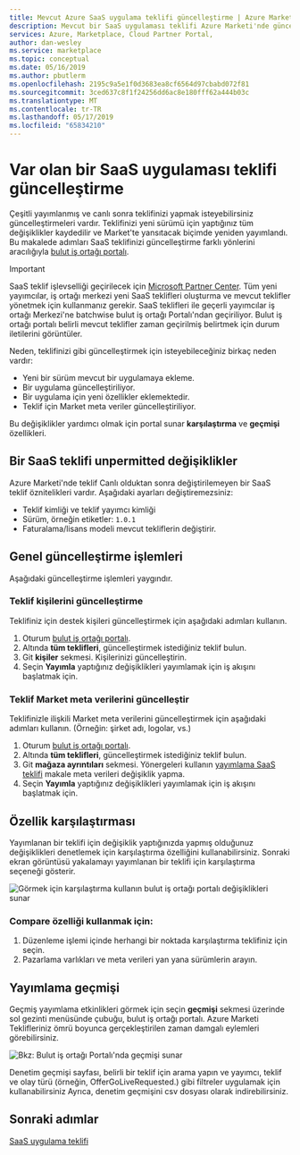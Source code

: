 ```yaml
---
title: Mevcut Azure SaaS uygulama teklifi güncelleştirme | Azure Market
description: Mevcut bir SaaS uygulaması teklifi Azure Marketi'nde güncelleştirme yapma.
services: Azure, Marketplace, Cloud Partner Portal,
author: dan-wesley
ms.service: marketplace
ms.topic: conceptual
ms.date: 05/16/2019
ms.author: pbutlerm
ms.openlocfilehash: 2195c9a5e1f0d3683ea8cf6564d97cbabd072f81
ms.sourcegitcommit: 3ced637c8f1f24256dd6ac8e180fff62a444b03c
ms.translationtype: MT
ms.contentlocale: tr-TR
ms.lasthandoff: 05/17/2019
ms.locfileid: "65834210"
---
```

# <a name="update-an-existing-saas-application-offer"></a>Var olan bir SaaS uygulaması teklifi güncelleştirme

Çeşitli yayımlanmış ve canlı sonra teklifinizi yapmak isteyebilirsiniz güncelleştirmeleri vardır. Teklifinizi yeni sürümü için yaptığınız tüm değişiklikler kaydedilir ve Market'te yansıtacak biçimde yeniden yayımlandı. Bu makalede adımları SaaS teklifinizi güncelleştirme farklı yönlerini aracılığıyla [bulut iş ortağı portalı](https://cloudpartner.azure.com/).

> [!IMPORTANT] 
> SaaS teklif işlevselliği geçirilecek için [Microsoft Partner Center](https://partner.microsoft.com/dashboard/directory).  Tüm yeni yayımcılar, iş ortağı merkezi yeni SaaS teklifleri oluşturma ve mevcut teklifler yönetmek için kullanmanız gerekir.  SaaS teklifleri ile geçerli yayımcılar iş ortağı Merkezi'ne batchwise bulut iş ortağı Portalı'ndan geçiriliyor.  Bulut iş ortağı portalı belirli mevcut teklifler zaman geçirilmiş belirtmek için durum iletilerini görüntüler.

Neden, teklifinizi gibi güncelleştirmek için isteyebileceğiniz birkaç neden vardır:

- Yeni bir sürüm mevcut bir uygulamaya ekleme.
- Bir uygulama güncelleştiriliyor.
- Bir uygulama için yeni özellikler eklemektedir.
- Teklif için Market meta veriler güncelleştiriliyor.

Bu değişiklikler yardımcı olmak için portal sunar **karşılaştırma** ve **geçmişi** özellikleri.

## <a name="unpermitted-changes-to-a-saas-offer"></a>Bir SaaS teklifi unpermitted değişiklikler

Azure Marketi'nde teklif Canlı olduktan sonra değiştirilemeyen bir SaaS teklif öznitelikleri vardır. Aşağıdaki ayarları değiştiremezsiniz:

- Teklif kimliği ve teklif yayımcı kimliği
- Sürüm, örneğin etiketler: `1.0.1`
- Faturalama/lisans modeli mevcut tekliflerin değiştirir.

## <a name="common-update-operations"></a>Genel güncelleştirme işlemleri
 
Aşağıdaki güncelleştirme işlemleri yaygındır.

### <a name="update-offer-contacts"></a>Teklif kişilerini güncelleştirme

Teklifiniz için destek kişileri güncelleştirmek için aşağıdaki adımları kullanın.

1. Oturum [bulut iş ortağı portalı](https://cloudpartner.azure.com/).
2. Altında **tüm teklifleri**, güncelleştirmek istediğiniz teklif bulun.
3. Git **kişiler** sekmesi. Kişilerinizi güncelleştirin.
4. Seçin **Yayımla** yaptığınız değişiklikleri yayımlamak için iş akışını başlatmak için.


### <a name="update-offer-marketplace-metadata"></a>Teklif Market meta verilerini güncelleştir

Teklifinizle ilişkili Market meta verilerini güncelleştirmek için aşağıdaki adımları kullanın. (Örneğin: şirket adı, logolar, vs.)

1. Oturum [bulut iş ortağı portalı](https://cloudpartner.azure.com/).
2. Altında **tüm teklifleri**, güncelleştirmek istediğiniz teklif bulun.
3. Git **mağaza ayrıntıları** sekmesi. Yönergeleri kullanın [yayımlama SaaS teklifi](./cpp-publish-offer.md) makale meta verileri değişiklik yapma.
4. Seçin **Yayımla** yaptığınız değişiklikleri yayımlamak için iş akışını başlatmak için.

## <a name="compare-feature"></a>Özellik karşılaştırması

Yayımlanan bir teklifi için değişiklik yaptığınızda yapmış olduğunuz değişiklikleri denetlemek için karşılaştırma özelliğini kullanabilirsiniz. Sonraki ekran görüntüsü yakalamayı yayımlanan bir teklifi için karşılaştırma seçeneği gösterir.

![Görmek için karşılaştırma kullanın bulut iş ortağı portalı değişiklikleri sunar](./media/saas-offer-compare.png)

### <a name="to-use-the-compare-feature"></a>Compare özelliği kullanmak için:

1. Düzenleme işlemi içinde herhangi bir noktada karşılaştırma teklifiniz için seçin.
2. Pazarlama varlıkları ve meta verileri yan yana sürümlerin arayın.

## <a name="publishing-history"></a>Yayımlama geçmişi

Geçmiş yayımlama etkinlikleri görmek için seçin **geçmişi** sekmesi üzerinde sol gezinti menüsünde çubuğu, bulut iş ortağı portalı. Azure Marketi Teklifleriniz ömrü boyunca gerçekleştirilen zaman damgalı eylemleri görebilirsiniz.

![Bkz: Bulut iş ortağı Portalı'nda geçmişi sunar](./media/saas-offer-history.png)

Denetim geçmişi sayfası, belirli bir teklif için arama yapın ve yayımcı, teklif ve olay türü (örneğin, OfferGoLiveRequested.) gibi filtreler uygulamak için kullanabilirsiniz Ayrıca, denetim geçmişini csv dosyası olarak indirebilirsiniz.


## <a name="next-steps"></a>Sonraki adımlar

[SaaS uygulama teklifi](./cpp-saas-offer.md)